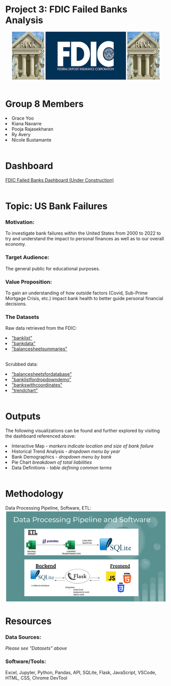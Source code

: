 # Project 3: FDIC Failed Banks Analysis
<!-- 
<center>
<img src="images/bank2.jpg" height=150 width=20%/>
<img src="images/fdiclogo.png" height=150 width=50%/>
<img src="images/bank.jpg" height=150 width=20%/>
</center>
 -->

<div style="text-align:center;">
    <img src="images/bank.jpg" height="150" style="display:inline-block; width:20%;">
    <img src="images/fdiclogo.png" height="150" style="display:inline-block; width:50%;">
    <img src="images/bank.jpg" height="150" style="display:inline-block; width:20%;">
</div>
<br>


# Group 8 Members
<li> Grace Yoo </li>
<li> Kiana Navarre </li>
<li> Pooja Rajasekharan </li>
<li> Ry Avery </li>
<li> Nicole Bustamante </li>
<br>

# Dashboard
<a href=""> FDIC Failed Banks Dashboard (Under Construction) </a>
<br>
<br>

# Topic: US Bank Failures

### <b>Motivation:</b> 
To investigate bank failures within the United States from 2000 to 2022 to try and understand the impact to personal finances as well as to our overall economy.

### <b>Target Audience:</b>
The general public for educational purposes.

### <b>Value Proposition:</b>
To gain an understanding of how outside factors (Covid, Sub-Prime Mortgage Crisis, etc.) impact bank health to better guide personal financial decisions.

### <b>The Datasets</b>
Raw data retrieved from the FDIC:
<li><a href="https://www.fdic.gov/resources/resolutions/bank-failures/failed-bank-list/index.html"> "banklist" </a></li>
<li><a href="https://banks.data.fdic.gov/explore/failures?aggReport=detail&displayFields=NAME%2CCERT%2CFIN%2CCITYST%2CFAILDATE%2CSAVR%2CRESTYPE%2CCOST%2CRESTYPE1%2CCHCLASS1%2CQBFDEP%2CQBFASSET&endFailYear=2023&sortField=FAILDATE&sortOrder=desc&startFailYear=2012"> "bankdata" </a></li>
<li><a href="https://receivership.fdic.gov/drripbal/"> "balancesheetsummaries" </a></li>
<br>

Scrubbed data:
<li><a href="https://github.com/geyo/Project-3/blob/main/static/data/balance_sheets_for_database.csv"> "balancesheetsfordatabase" </a></li>
<li><a href="https://github.com/geyo/Project-3/blob/main/static/data/banklist_for_dropdowndemo.csv"> "banklistfordropdowndemo" </a></li>
<li><a href="https://github.com/geyo/Project-3/blob/main/static/data/updated_banks_with_coordinates_qbfasset.csv"> "bankswithcoordinates" </a></li>
<li><a href="https://github.com/geyo/Project-3/blob/main/static/data/trendchart.csv"> "trendchart" </a></li>
<br>

# Outputs
The following visualizations can be found and further explored by visiting the dashboard referenced above:
<li> Interactive Map - <i>markers indicate location and size of bank failure </i></li>
<li> Historical Trend Analysis - <i>dropdown menu by year </i></li>
<li> Bank Demographics - <i>dropdown menu by bank </i></li>
<li> Pie Chart <i>breakdown of total liabilities </i></li>
<li> Data Definitions - <i>table defining common terms </i></li>
<br>

# Methodology
Data Processing Pipeline, Software, ETL:
<img src="images/ETL.png">
<br>

# Resources
### Data Sources:
<i>Please see "Datasets" above</i>
### Software/Tools:
Excel, Jupyter, Python, Pandas, API, SQLite, Flask, JavaScript, VSCode, HTML, CSS, Chrome DevTool